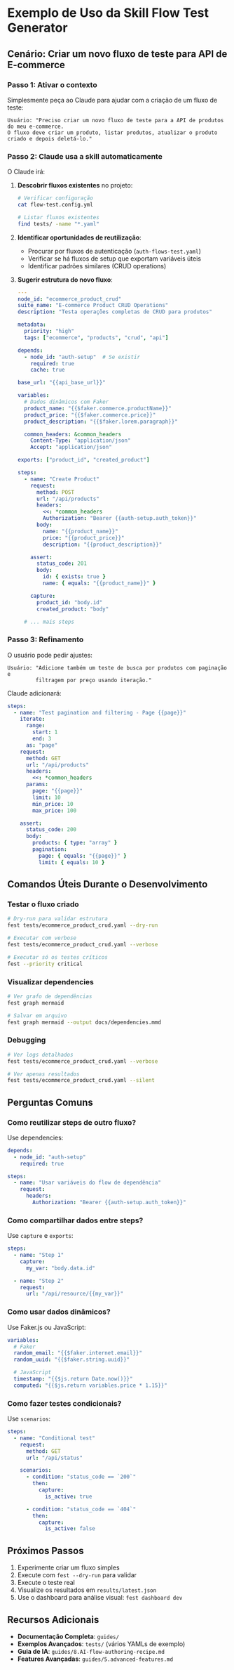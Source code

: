 # Exemplo de Uso da Skill Flow Test Generator

## Cenário: Criar um novo fluxo de teste para API de E-commerce

### Passo 1: Ativar o contexto

Simplesmente peça ao Claude para ajudar com a criação de um fluxo de teste:

```
Usuário: "Preciso criar um novo fluxo de teste para a API de produtos do meu e-commerce.
O fluxo deve criar um produto, listar produtos, atualizar o produto criado e depois deletá-lo."
```

### Passo 2: Claude usa a skill automaticamente

O Claude irá:

1. **Descobrir fluxos existentes** no projeto:
   ```bash
   # Verificar configuração
   cat flow-test.config.yml

   # Listar fluxos existentes
   find tests/ -name "*.yaml"
   ```

2. **Identificar oportunidades de reutilização**:
   - Procurar por fluxos de autenticação (`auth-flows-test.yaml`)
   - Verificar se há fluxos de setup que exportam variáveis úteis
   - Identificar padrões similares (CRUD operations)

3. **Sugerir estrutura do novo fluxo**:
   ```yaml
   ---
   node_id: "ecommerce_product_crud"
   suite_name: "E-commerce Product CRUD Operations"
   description: "Testa operações completas de CRUD para produtos"

   metadata:
     priority: "high"
     tags: ["ecommerce", "products", "crud", "api"]

   depends:
     - node_id: "auth-setup"  # Se existir
       required: true
       cache: true

   base_url: "{{api_base_url}}"

   variables:
     # Dados dinâmicos com Faker
     product_name: "{{$faker.commerce.productName}}"
     product_price: "{{$faker.commerce.price}}"
     product_description: "{{$faker.lorem.paragraph}}"

     common_headers: &common_headers
       Content-Type: "application/json"
       Accept: "application/json"

   exports: ["product_id", "created_product"]

   steps:
     - name: "Create Product"
       request:
         method: POST
         url: "/api/products"
         headers:
           <<: *common_headers
           Authorization: "Bearer {{auth-setup.auth_token}}"
         body:
           name: "{{product_name}}"
           price: "{{product_price}}"
           description: "{{product_description}}"

       assert:
         status_code: 201
         body:
           id: { exists: true }
           name: { equals: "{{product_name}}" }

       capture:
         product_id: "body.id"
         created_product: "body"

     # ... mais steps
   ```

### Passo 3: Refinamento

O usuário pode pedir ajustes:

```
Usuário: "Adicione também um teste de busca por produtos com paginação e
         filtragem por preço usando iteração."
```

Claude adicionará:

```yaml
steps:
  - name: "Test pagination and filtering - Page {{page}}"
    iterate:
      range:
        start: 1
        end: 3
      as: "page"
    request:
      method: GET
      url: "/api/products"
      headers:
        <<: *common_headers
      params:
        page: "{{page}}"
        limit: 10
        min_price: 10
        max_price: 100

    assert:
      status_code: 200
      body:
        products: { type: "array" }
        pagination:
          page: { equals: "{{page}}" }
          limit: { equals: 10 }
```

## Comandos Úteis Durante o Desenvolvimento

### Testar o fluxo criado

```bash
# Dry-run para validar estrutura
fest tests/ecommerce_product_crud.yaml --dry-run

# Executar com verbose
fest tests/ecommerce_product_crud.yaml --verbose

# Executar só os testes críticos
fest --priority critical
```

### Visualizar dependencies

```bash
# Ver grafo de dependências
fest graph mermaid

# Salvar em arquivo
fest graph mermaid --output docs/dependencies.mmd
```

### Debugging

```bash
# Ver logs detalhados
fest tests/ecommerce_product_crud.yaml --verbose

# Ver apenas resultados
fest tests/ecommerce_product_crud.yaml --silent
```

## Perguntas Comuns

### Como reutilizar steps de outro fluxo?

Use dependencies:

```yaml
depends:
  - node_id: "auth-setup"
    required: true

steps:
  - name: "Usar variáveis do flow de dependência"
    request:
      headers:
        Authorization: "Bearer {{auth-setup.auth_token}}"
```

### Como compartilhar dados entre steps?

Use `capture` e `exports`:

```yaml
steps:
  - name: "Step 1"
    capture:
      my_var: "body.data.id"

  - name: "Step 2"
    request:
      url: "/api/resource/{{my_var}}"
```

### Como usar dados dinâmicos?

Use Faker.js ou JavaScript:

```yaml
variables:
  # Faker
  random_email: "{{$faker.internet.email}}"
  random_uuid: "{{$faker.string.uuid}}"

  # JavaScript
  timestamp: "{{$js.return Date.now()}}"
  computed: "{{$js.return variables.price * 1.15}}"
```

### Como fazer testes condicionais?

Use `scenarios`:

```yaml
steps:
  - name: "Conditional test"
    request:
      method: GET
      url: "/api/status"

    scenarios:
      - condition: "status_code == `200`"
        then:
          capture:
            is_active: true

      - condition: "status_code == `404`"
        then:
          capture:
            is_active: false
```

## Próximos Passos

1. Experimente criar um fluxo simples
2. Execute com `fest --dry-run` para validar
3. Execute o teste real
4. Visualize os resultados em `results/latest.json`
5. Use o dashboard para análise visual: `fest dashboard dev`

## Recursos Adicionais

- **Documentação Completa**: `guides/`
- **Exemplos Avançados**: `tests/` (vários YAMLs de exemplo)
- **Guia de IA**: `guides/8.AI-flow-authoring-recipe.md`
- **Features Avançadas**: `guides/5.advanced-features.md`
